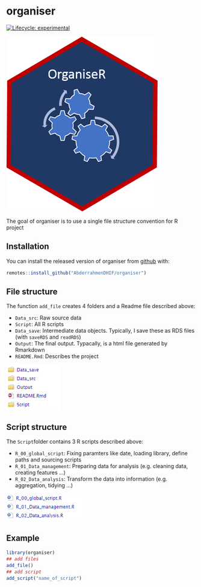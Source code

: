 
<!-- README.md is generated from README.Rmd. Please edit that file -->
organiser
=========

<!-- badges: start -->
[![Lifecycle: experimental](https://img.shields.io/badge/lifecycle-experimental-orange.svg)](https://www.tidyverse.org/lifecycle/#experimental) <!-- badges: end -->

![sticker](inst/figures/organiseR.png)

The goal of organiser is to use a single file structure convention for R project

Installation
------------

You can install the released version of organiser from [github](https://CRAN.R-project.org) with:

``` r
remotes::install_github("AbderrahmenDHIF/organiser")
```

File structure
--------------

The function `add_file` creates 4 folders and a Readme file described above:

-   `Data_src`: Raw source data
-   `Script`: All R scripts
-   `Data_save`: Intermediate data objects. Typically, I save these as RDS files (with `saveRDS` and `readRDS`)
-   `Output`: The final output. Typacally, is a html file generated by Rmarkdown
-   `README.Rmd`: Describes the project

![file](inst/figures/filestr.PNG)

Script structure
----------------

The `Script`folder contains 3 R scripts described above:

-   `R_00_global_script`: Fixing paramters like date, loading library, define paths and sourcing scripts
-   `R_01_Data_management`: Preparing data for analysis (e.g. cleaning data, creating features ...)
-   `R_02_Data_analysis`: Transform the data into information (e.g. aggregation, tidying ...)

![scripte](inst/figures/scriptstr.PNG)

Example
-------

``` r
library(organiser)
## add files
add_file()
## add script
add_script("name_of_script")
```
